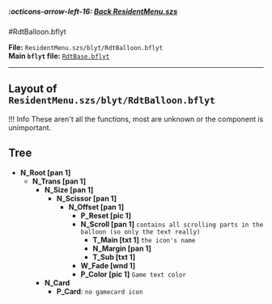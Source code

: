 ##### :octicons-arrow-left-16: [Back ResidentMenu.szs](../index.md)

#RdtBalloon.bflyt

**File:** `ResidentMenu.szs/blyt/RdtBalloon.bflyt`<br>
**Main `bflyt` file:** [`RdtBase.bflyt`](../RdtBase.bflyt.md)

---

## Layout of `ResidentMenu.szs/blyt/RdtBalloon.bflyt`

<!-- prettier-ignore -->
!!! Info
    These aren't all the functions, most are unknown or the component is unimportant.
	
## Tree

-   **N_Root [pan 1]**
    -   **N_Trans [pan 1]**
        -   **N_Size [pan 1]**
            -   **N_Scissor [pan 1]**
                -   **N_Offset [pan 1]**
                    -   **P_Reset [pic 1]**
                    -   **N_Scroll [pan 1]** `contains all scrolling parts in the balloon (so only the text really)`
                        -   **T_Main [txt 1]** `the icon's name`
                        -   **N_Margin [pan 1]**
                        -   **T_Sub [txt 1]**
					-	**W_Fade [wnd 1]**
					-	**P_Color [pic 1]** `Game text color`
        -   **N_Card**
            -   **P_Card**: `no gamecard icon`